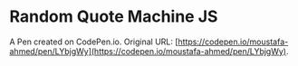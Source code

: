 # Random Quote Machine JS

A Pen created on CodePen.io. Original URL: [https://codepen.io/moustafa-ahmed/pen/LYbjgWy](https://codepen.io/moustafa-ahmed/pen/LYbjgWy).

